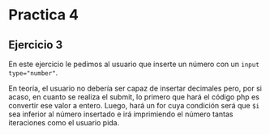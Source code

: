 # Practica 4

## Ejercicio 3

En este ejercicio le pedimos al usuario que inserte un número con un ``input type="number"``. 

En teoría, el usuario no debería ser capaz de insertar decimales pero, por si acaso, en cuanto se realiza el submit, lo primero que hará el código php es convertir ese valor a entero.
Luego, hará un for cuya condición será que ``$i`` sea inferior al número insertado e irá imprimiendo el número tantas iteraciones como el usuario pida.
